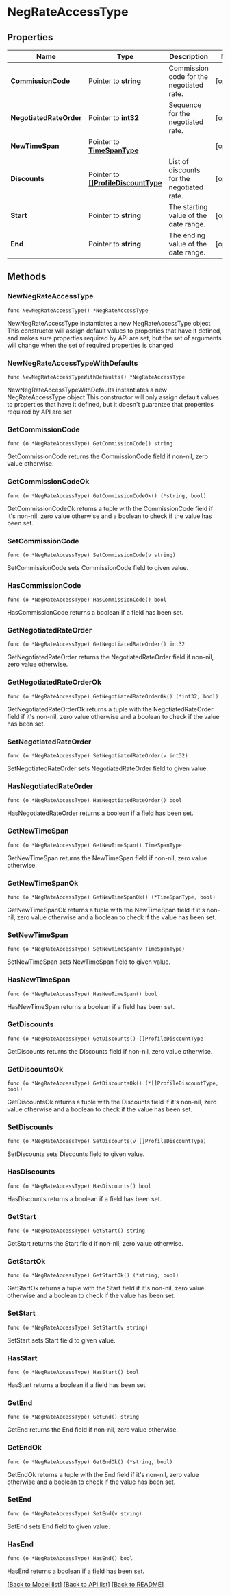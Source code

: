 # NegRateAccessType

## Properties

Name | Type | Description | Notes
------------ | ------------- | ------------- | -------------
**CommissionCode** | Pointer to **string** | Commission code for the negotiated rate. | [optional] 
**NegotiatedRateOrder** | Pointer to **int32** | Sequence for the negotiated rate. | [optional] 
**NewTimeSpan** | Pointer to [**TimeSpanType**](TimeSpanType.md) |  | [optional] 
**Discounts** | Pointer to [**[]ProfileDiscountType**](ProfileDiscountType.md) | List of discounts for the negotiated rate. | [optional] 
**Start** | Pointer to **string** | The starting value of the date range. | [optional] 
**End** | Pointer to **string** | The ending value of the date range. | [optional] 

## Methods

### NewNegRateAccessType

`func NewNegRateAccessType() *NegRateAccessType`

NewNegRateAccessType instantiates a new NegRateAccessType object
This constructor will assign default values to properties that have it defined,
and makes sure properties required by API are set, but the set of arguments
will change when the set of required properties is changed

### NewNegRateAccessTypeWithDefaults

`func NewNegRateAccessTypeWithDefaults() *NegRateAccessType`

NewNegRateAccessTypeWithDefaults instantiates a new NegRateAccessType object
This constructor will only assign default values to properties that have it defined,
but it doesn't guarantee that properties required by API are set

### GetCommissionCode

`func (o *NegRateAccessType) GetCommissionCode() string`

GetCommissionCode returns the CommissionCode field if non-nil, zero value otherwise.

### GetCommissionCodeOk

`func (o *NegRateAccessType) GetCommissionCodeOk() (*string, bool)`

GetCommissionCodeOk returns a tuple with the CommissionCode field if it's non-nil, zero value otherwise
and a boolean to check if the value has been set.

### SetCommissionCode

`func (o *NegRateAccessType) SetCommissionCode(v string)`

SetCommissionCode sets CommissionCode field to given value.

### HasCommissionCode

`func (o *NegRateAccessType) HasCommissionCode() bool`

HasCommissionCode returns a boolean if a field has been set.

### GetNegotiatedRateOrder

`func (o *NegRateAccessType) GetNegotiatedRateOrder() int32`

GetNegotiatedRateOrder returns the NegotiatedRateOrder field if non-nil, zero value otherwise.

### GetNegotiatedRateOrderOk

`func (o *NegRateAccessType) GetNegotiatedRateOrderOk() (*int32, bool)`

GetNegotiatedRateOrderOk returns a tuple with the NegotiatedRateOrder field if it's non-nil, zero value otherwise
and a boolean to check if the value has been set.

### SetNegotiatedRateOrder

`func (o *NegRateAccessType) SetNegotiatedRateOrder(v int32)`

SetNegotiatedRateOrder sets NegotiatedRateOrder field to given value.

### HasNegotiatedRateOrder

`func (o *NegRateAccessType) HasNegotiatedRateOrder() bool`

HasNegotiatedRateOrder returns a boolean if a field has been set.

### GetNewTimeSpan

`func (o *NegRateAccessType) GetNewTimeSpan() TimeSpanType`

GetNewTimeSpan returns the NewTimeSpan field if non-nil, zero value otherwise.

### GetNewTimeSpanOk

`func (o *NegRateAccessType) GetNewTimeSpanOk() (*TimeSpanType, bool)`

GetNewTimeSpanOk returns a tuple with the NewTimeSpan field if it's non-nil, zero value otherwise
and a boolean to check if the value has been set.

### SetNewTimeSpan

`func (o *NegRateAccessType) SetNewTimeSpan(v TimeSpanType)`

SetNewTimeSpan sets NewTimeSpan field to given value.

### HasNewTimeSpan

`func (o *NegRateAccessType) HasNewTimeSpan() bool`

HasNewTimeSpan returns a boolean if a field has been set.

### GetDiscounts

`func (o *NegRateAccessType) GetDiscounts() []ProfileDiscountType`

GetDiscounts returns the Discounts field if non-nil, zero value otherwise.

### GetDiscountsOk

`func (o *NegRateAccessType) GetDiscountsOk() (*[]ProfileDiscountType, bool)`

GetDiscountsOk returns a tuple with the Discounts field if it's non-nil, zero value otherwise
and a boolean to check if the value has been set.

### SetDiscounts

`func (o *NegRateAccessType) SetDiscounts(v []ProfileDiscountType)`

SetDiscounts sets Discounts field to given value.

### HasDiscounts

`func (o *NegRateAccessType) HasDiscounts() bool`

HasDiscounts returns a boolean if a field has been set.

### GetStart

`func (o *NegRateAccessType) GetStart() string`

GetStart returns the Start field if non-nil, zero value otherwise.

### GetStartOk

`func (o *NegRateAccessType) GetStartOk() (*string, bool)`

GetStartOk returns a tuple with the Start field if it's non-nil, zero value otherwise
and a boolean to check if the value has been set.

### SetStart

`func (o *NegRateAccessType) SetStart(v string)`

SetStart sets Start field to given value.

### HasStart

`func (o *NegRateAccessType) HasStart() bool`

HasStart returns a boolean if a field has been set.

### GetEnd

`func (o *NegRateAccessType) GetEnd() string`

GetEnd returns the End field if non-nil, zero value otherwise.

### GetEndOk

`func (o *NegRateAccessType) GetEndOk() (*string, bool)`

GetEndOk returns a tuple with the End field if it's non-nil, zero value otherwise
and a boolean to check if the value has been set.

### SetEnd

`func (o *NegRateAccessType) SetEnd(v string)`

SetEnd sets End field to given value.

### HasEnd

`func (o *NegRateAccessType) HasEnd() bool`

HasEnd returns a boolean if a field has been set.


[[Back to Model list]](../README.md#documentation-for-models) [[Back to API list]](../README.md#documentation-for-api-endpoints) [[Back to README]](../README.md)


